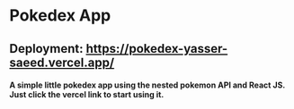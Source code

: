 # Pokedex App

## Deployment: https://pokedex-yasser-saeed.vercel.app/

#### A simple little pokedex app using the nested pokemon API and React JS. Just click the vercel link to start using it. ###
